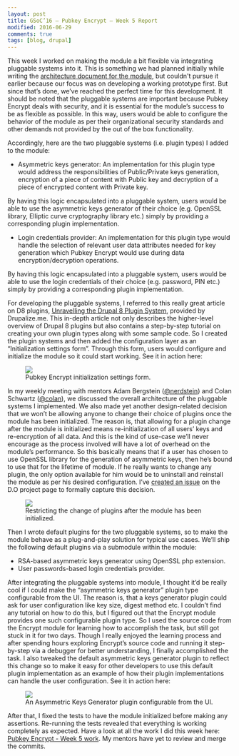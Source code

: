 ```yaml
---
layout: post
title: GSoC’16 – Pubkey Encrypt – Week 5 Report
modified: 2016-06-29
comments: true
tags: [blog, drupal]
---
```


This week I worked on making the module a bit flexible via integrating pluggable systems into it. This is something we had planned initially while writing the <a href="http://www.talhaparacha.com/PubkeyEncryptArchitectureDoc.pdf">architecture document for the module</a>, but couldn't pursue it earlier because our focus was on developing a working prototype first. But since that’s done, we’ve reached the perfect time for this development. It should be noted that the pluggable systems are important because Pubkey Encrypt deals with security, and it is essential for the module’s success to be as flexible as possible. In this way, users would be able to configure the behavior of the module as per their organizational security standards and other demands not provided by the out of the box functionality.

Accordingly, here are the two pluggable systems (i.e. plugin types) I added to the module:

* Asymmetric keys generator: An implementation for this plugin type would address the responsibilities of Public/Private keys generation, encryption of a piece of content with Public key and decryption of a piece of encrypted content with Private key.

By having this logic encapsulated into a pluggable system, users would be able to use the asymmetric keys generator of their choice (e.g. OpenSSL library, Elliptic curve cryptography library etc.) simply by providing a corresponding plugin implementation.

* Login credentials provider: An implementation for this plugin type would handle the selection of relevant user data attributes needed for key generation which Pubkey Encrypt would use during data encryption/decryption operations.

By having this logic encapsulated into a pluggable system, users would be able to use the login credentials of their choice (e.g. password, PIN etc.) simply by providing a corresponding plugin implementation.

For developing the pluggable systems, I referred to this really great article on D8 plugins, <a href='https://drupalize.me/blog/201409/unravelling-drupal-8-plugin-system'>Unravelling the Drupal 8 Plugin System</a>, provided by Drupalize.me. This in-depth article not only describes the higher-level overview of Drupal 8 plugins but also contains a step-by-step tutorial on creating your own plugin types along with some sample code. So I created the plugin systems and then added the configuration layer as an “Initialization settings form”. Through this form, users would configure and initialize the module so it could start working. See it in action here:

<figure>
  <img src="http://www.talhaparacha.com/Initialization-settings-default.png">
  <figcaption>
  Pubkey Encrypt initialization settings form.
  </figcaption>
</figure>

In my weekly meeting with mentors Adam Bergstein (<a href ='https://www.drupal.org/u/nerdstein'>@nerdstein</a>) and Colan Schwartz (<a href='https://www.drupal.org/u/colan'>@colan</a>), we discussed the overall architecture of the pluggable systems I implemented. We also made yet another design-related decision that we won’t be allowing anyone to change their choice of plugins once the module has been initialized. The reason is, that allowing for a plugin change after the module is initialized means re-initialization of all users’ keys and re-encryption of all data. And this is the kind of use-case we’ll never encourage as the process involved will have a lot of overhead on the module’s performance. So this basically means that if a user has chosen to use OpenSSL library for the generation of asymmetric keys, then he’s bound to use that for the lifetime of module. If he really wants to change any plugin, the only option available for him would be to uninstall and reinstall the module as per his desired configuration. I’ve <a href="https://www.drupal.org/node/2756739">created an issue</a> on the D.O project page to formally capture this decision.

<figure>
  <img src="http://www.talhaparacha.com/form-after-initialization.png">
  <figcaption>
  Restricting the change of plugins after the module has been initialized.
  </figcaption>
</figure>

Then I wrote default plugins for the two pluggable systems, so to make the module behave as a plug-and-play solution for typical use cases. We’ll ship the following default plugins via a submodule within the module:

* RSA-based asymmetric keys generator using OpenSSL php extension.
* User passwords-based login credentials provider.

After integrating the pluggable systems into module, I thought it’d be really cool if I could make the “asymmetric keys generator” plugin type configurable from the UI. The reason is, that a keys generator plugin could ask for user configuration like key size, digest method etc. I couldn’t find any tutorial on how to do this, but I figured out that the Encrypt module provides one such configurable plugin type. So I used the source code from the Encrypt module for learning how to accomplish the task, but still got stuck in it for two days. Though I really enjoyed the learning process and after spending hours exploring Encrypt’s source code and running it step-by-step via a debugger for better understanding, I finally accomplished the task. I also tweaked the default asymmetric keys generator plugin to reflect this change so to make it easy for other developers to use this default plugin implementation as an example of how their plugin implementations can handle the user configuration. See it in action here:

<figure>
  <img src="http://www.talhaparacha.com/openssl-configurable-plugin.png">
  <figcaption>
  An Asymmetric Keys Generator plugin configurable from the UI.
  </figcaption>
</figure>

After that, I fixed the tests to have the module initialized before making any assertions. Re-running the tests revealed that everything is working completely as expected. Have a look at all the work I did this week here: <a href="https://github.com/talhaparacha/pubkey_encrypt/compare/37e9f38c15a7c7db4bc901d9489e3aa85ab18ec7...talhaparacha:5d0d993ee8fee762522c14acdde5a9f1adb46d50">Pubkey Encrypt - Week 5 work</a>. My mentors have yet to review and merge the commits.
